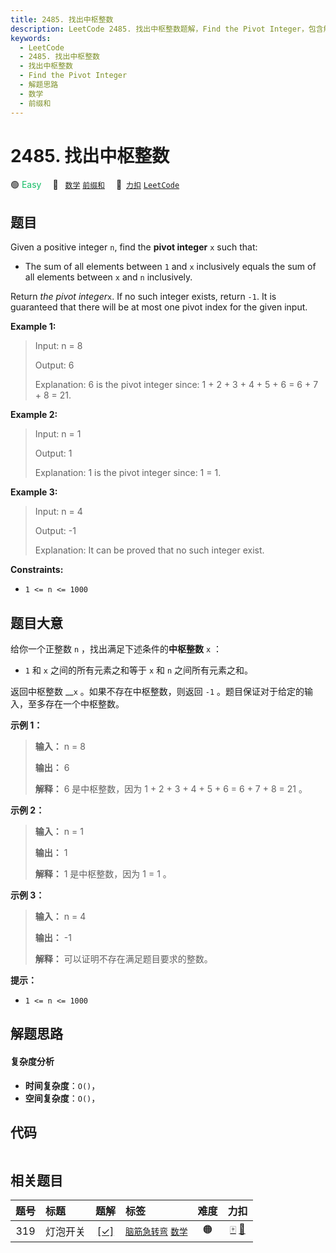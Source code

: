```yaml
---
title: 2485. 找出中枢整数
description: LeetCode 2485. 找出中枢整数题解，Find the Pivot Integer，包含解题思路、复杂度分析以及完整的 JavaScript 代码实现。
keywords:
  - LeetCode
  - 2485. 找出中枢整数
  - 找出中枢整数
  - Find the Pivot Integer
  - 解题思路
  - 数学
  - 前缀和
---
```


# 2485. 找出中枢整数

🟢 <font color=#15bd66>Easy</font>&emsp; 🔖&ensp; [`数学`](/tag/math.md) [`前缀和`](/tag/prefix-sum.md)&emsp; 🔗&ensp;[`力扣`](https://leetcode.cn/problems/find-the-pivot-integer) [`LeetCode`](https://leetcode.com/problems/find-the-pivot-integer)

## 题目

Given a positive integer `n`, find the **pivot integer** `x` such that:

  * The sum of all elements between `1` and `x` inclusively equals the sum of all elements between `x` and `n` inclusively.

Return _the pivot integer_`x`. If no such integer exists, return `-1`. It is
guaranteed that there will be at most one pivot index for the given input.



**Example 1:**

> Input: n = 8
> 
> Output: 6
> 
> Explanation: 6 is the pivot integer since: 1 + 2 + 3 + 4 + 5 + 6 = 6 + 7 + 8 = 21.

**Example 2:**

> Input: n = 1
> 
> Output: 1
> 
> Explanation: 1 is the pivot integer since: 1 = 1.

**Example 3:**

> Input: n = 4
> 
> Output: -1
> 
> Explanation: It can be proved that no such integer exist.

**Constraints:**

  * `1 <= n <= 1000`


## 题目大意

给你一个正整数 `n` ，找出满足下述条件的**中枢整数** `x` ：

  * `1` 和 `x` 之间的所有元素之和等于 `x` 和 `n` 之间所有元素之和。

返回中枢整数 __`x` 。如果不存在中枢整数，则返回 `-1` 。题目保证对于给定的输入，至多存在一个中枢整数。



**示例 1：**

> 
> 
> 
> 
> 
> **输入：** n = 8
> 
> **输出：** 6
> 
> **解释：** 6 是中枢整数，因为 1 + 2 + 3 + 4 + 5 + 6 = 6 + 7 + 8 = 21 。
> 
> 

**示例 2：**

> 
> 
> 
> 
> 
> **输入：** n = 1
> 
> **输出：** 1
> 
> **解释：** 1 是中枢整数，因为 1 = 1 。
> 
> 

**示例 3：**

> 
> 
> 
> 
> 
> **输入：** n = 4
> 
> **输出：** -1
> 
> **解释：** 可以证明不存在满足题目要求的整数。



**提示：**

  * `1 <= n <= 1000`


## 解题思路

#### 复杂度分析

- **时间复杂度**：`O()`，
- **空间复杂度**：`O()`，

## 代码

```javascript

```

## 相关题目

<!-- prettier-ignore -->
| 题号 | 标题 | 题解 | 标签 | 难度 | 力扣 |
| :------: | :------ | :------: | :------ | :------: | :------: |
| 319 | 灯泡开关 | [[✓]](/problem/0319.md) |  [`脑筋急转弯`](/tag/brainteaser.md) [`数学`](/tag/math.md) | 🟠 | [🀄️](https://leetcode.cn/problems/bulb-switcher) [🔗](https://leetcode.com/problems/bulb-switcher) |